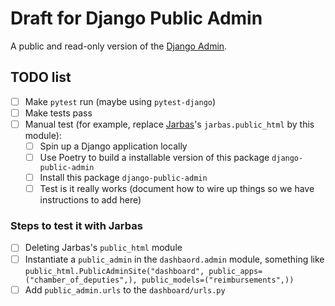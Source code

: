 # Draft for Django Public Admin

A public and read-only version of the [Django Admin](https://docs.djangoproject.com/en/3.0/ref/contrib/admin/).

## TODO list

- [ ] Make `pytest` run (maybe using `pytest-django`)
- [ ] Make tests pass
- [ ] Manual test (for example, replace [Jarbas](https://github.com/okfn-brasil/serenata-de-amor/tree/master/jarbas)'s `jarbas.public_html` by this module):
    - [ ] Spin up a Django application locally
    - [ ] Use Poetry to build a installable version of this package `django-public-admin`
    - [ ] Install this package `django-public-admin`
    - [ ] Test is it really works (document how to wire up things so we have instructions to add here)

### Steps to test it with Jarbas

- [ ] Deleting Jarbas's `public_html` module
- [ ] Instantiate a `public_admin` in the `dashbaord.admin` module, something like `public_html.PublicAdminSite("dashboard", public_apps=("chamber_of_deputies",), public_models=("reimbursements",))`
- [ ] Add `public_admin.urls` to the `dashboard/urls.py`
